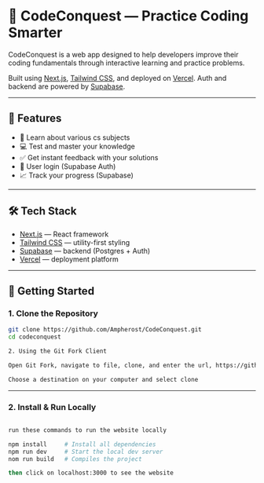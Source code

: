 # 🧠 CodeConquest — Practice Coding Smarter

CodeConquest is a web app designed to help developers improve their coding fundamentals through interactive learning and practice problems.

Built using [Next.js](https://nextjs.org), [Tailwind CSS](https://tailwindcss.com), and deployed on [Vercel](https://vercel.com). Auth and backend are powered by [Supabase](https://supabase.com).

---

## 🚀 Features

- 📝 Learn about various cs subjects
- 💻 Test and master your knowledge
- ✅ Get instant feedback with your solutions
- 🔐 User login (Supabase Auth)
- 📈 Track your progress (Supabase)

---

## 🛠️ Tech Stack

- [Next.js](https://nextjs.org) — React framework
- [Tailwind CSS](https://tailwindcss.com) — utility-first styling
- [Supabase](https://supabase.com) — backend (Postgres + Auth)
- [Vercel](https://vercel.com) — deployment platform

---

## 🧰 Getting Started

### 1. Clone the Repository

```bash
git clone https://github.com/Ampherost/CodeConquest.git
cd codeconquest

2. Using the Git Fork Client

Open Git Fork, navigate to file, clone, and enter the url, https://github.com/Ampherost/CodeConquest.git

Choose a destination on your computer and select clone

```
---

### 2. Install & Run Locally

```bash

run these commands to run the website locally

npm install     # Install all dependencies
npm run dev     # Start the local dev server
nom run build   # Compiles the project

then click on localhost:3000 to see the website

